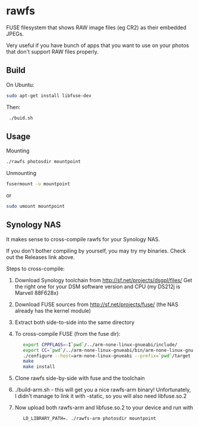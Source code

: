 rawfs
=====

FUSE filesystem that shows RAW image files (eg CR2) as their embedded JPEGs.

Very useful if you have bunch of apps that you want to use on your photos
that don't support RAW files properly.

Build
-----

On Ubuntu:
```bash
sudo apt-get install libfuse-dev
```

Then:
```bash
 ./buid.sh
```

Usage
-----

Mounting
```bash
./rawfs photosdir mountpoint
```

Unmounting
```bash
fusermount -u mountpoint
```
or
```bash
sudo umount mountpoint
```

Synology NAS
------------

It makes sense to cross-compile rawfs for your Synology NAS.

If you don't bother compiling by yourself, you may try my binaries. Check out the Releases link above.

Steps to cross-compile:

1. Download Synology toolchain from http://sf.net/projects/dsgpl/files/
   Get the right one for your DSM software version and CPU (my DS212j is Marvell 88F628x)
2. Download FUSE sources from http://sf.net/projects/fuse/ (the NAS already has the kernel module)
3. Extract both side-to-side into the same directory
4. To cross-compile FUSE (from the fuse dir):
   ```bash
      export CPPFLAGS=-I`pwd`/../arm-none-linux-gnueabi/include/
      export CC=`pwd`/../arm-none-linux-gnueabi/bin/arm-none-linux-gnueabi-gcc
      ./configure --host=arm-none-linux-gnueabi --prefix=`pwd`/target
      make
      make install
   ```

5. Clone rawfs side-by-side with fuse and the toolchain
6. ./build-arm.sh - this will get you a nice rawfs-arm binary! Unfortunately, I didn't manage to link it with -static, so you will also need libfuse.so.2
7. Now upload both rawfs-arm and libfuse.so.2 to your device and run with
   ```
      LD_LIBRARY_PATH=. ./rawfs-arm photosdir mountpoint
   ```

